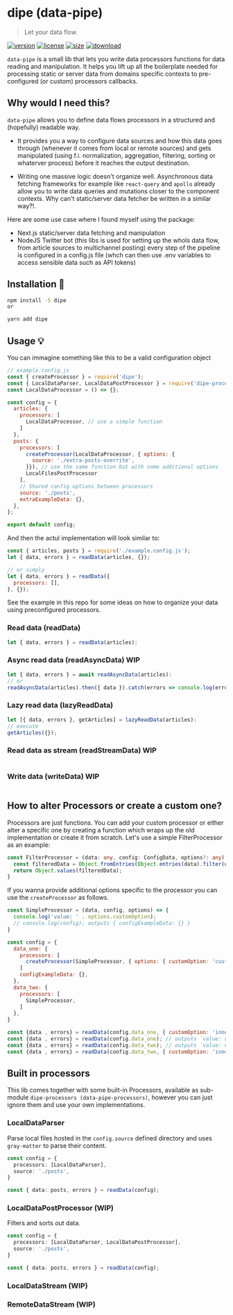 # dipe (data-pipe)
> Let your data flow.

[![version][version-image]][version-url]
[![license][license-image]][license-url]
[![size][size-image]][size-url]
[![download][download-image]][download-url]

`data-pipe` is a small lib that lets you write data processors functions for data reading and manipulation.
It helps you lift up all the boilerplate needed for processing static or server data from domains specific contexts to pre-configured (or custom) processors callbacks.

## Why would I need this?
`data-pipe` allows you to define data flows processors in a structured and (hopefully) readable way.

- It provides you a way to configure data sources and how this data goes through (whenever it comes from local or remote sources) and gets manipulated (using f.i. normalization, aggregation, filtering, sorting or whaterver process) before it reaches the output destination.

- Writing one massive logic doesn't organize well. Asynchronous data fetching frameworks for example like `react-query` and `apollo` already allow you to write data queries and mutations closer to the component contexts. Why can't static/server data fetcher be written in a similar way?!.

Here are some use case where I found myself using the package:
- Next.js static/server data fetching and manipulation
- NodeJS Twitter bot (this libs is used for setting up the whols data flow, from article sources to multichannel posting) every step of the pipeline is configured in a config.js file (whch can then use .env variables to access sensible data such as API tokens)

## Installation 🔧
```bash
npm install -S dipe
or 

yarn add dipe
```

## Usage 💡
You can immagine something like this to be a valid configuration object

```js
// example.config.js
const { createProcessor } = require('dipe');
const { LocalDataParser, LocalDataPostProcessor } = require('dipe-processors');
const LocalDataProcessor = () => {};

const config = {
  articles: {
    processors: [
      LocalDataProcessor, // use a simple function
    ]
  },
  posts: { 
    processors: [
      createProcessor(LocalDataProcessor, { options: {
        source: './extra-posts-overrite',
      }}), // use the same function but with some additional options
      LocalFilesPostProcessor
    ],
    // Shared config options between processors
    source: './posts',
    extraExampleData: {},
  },
};

export default config;
```

And then the actul implementation will look similar to:

```js
const { articles, posts } = require('./example.config.js');
let { data, errors } = readData(articles, {});

// or simply
let { data, errors } = readData({
  processors: [],
}, {});
```

See the example in this repo for some ideas on how to organize your data using preconfigured processors.


### Read data (readData)
```js
let { data, errors } = readData(articles):
```

### Async read data (readAsyncData) WIP
```js
let { data, errors } = await readAsyncData(articles):
// or
readAsyncData(articles).then({ data }).catch(errors => console.log(errors));
```

### Lazy read data (lazyReadData)

```js
let [{ data, errors }, getArticles] = lazyReadData(articles):
// execute
getArticles({});
```

### Read data as stream (readStreamData) WIP
```js
```

### Write data (writeData) WIP
```js
```

## How to alter Processors or create a custom one?
Processors are just functions. You can add your custom processor or either alter a specific one by creating a function which wraps up the old implementation or create it from scratch. Let's use a simple FilterProcessor as an example:

```ts
const FilterProcessor = (data: any, config: ConfigData, options?: any) => {
  const filteredData = Object.fromEntries(Object.entries(data).filter(options.filterBy));
  return Object.values(filteredData);
}
```

If you wanna provide additional options specific to the processor you can use the `createProcessor` as follows.

```js
const SimpleProcessor = (data, config, options) => {
  console.log('value: ' . options.customOption);
  // console.log(config); outputs { configExampleData: {} }
}

const config = {
  data_one: {
    processors: [
      createProcessor(SimpleProcessor, { options: { customOption: 'custom' }})
    ]
    configExampleData: {},
  },
  data_two: {
    processors: [
      SimpleProcessor,
    ]
  },
}

const {data , errors} = readData(config.data_one, { customOption: 'inner' }); //outputs value: inner`
const {data , errors} = readData(config.data_one); // outputs `value: custom`
const {data , errors} = readData(config.data_two); // outputs `value: undefined`
const {data , errors} = readData(config.data_two, { customOption: 'inner' }); //outputs value: inner`
```

## Built in processors 
This lib comes together with some built-in Processors, available as sub-module `dipe-processors (data-pipe-processors)`, however you can just ignore them and use your own implementations.

### LocalDataParser
Parse local files hosted in the `config.source` defined directory and uses `gray-matter` to parse their content.

```ts
const config = {
  processors: [LocalDataParser],
  source: './posts',
}

const { data: posts, errors } = readData(config);
```

### LocalDataPostProcessor (WIP)
Filters and sorts out data.

```ts
const config = {
  processors: [LocalDataParser, LocalDataPostProcessor],
  source: './posts',
}

const { data: posts, errors } = readData(config);
```

### LocalDataStream (WIP)
### RemoteDataStream (WIP)

[version-image]: https://img.shields.io/npm/v/dipe
[version-url]: https://npmjs.org/package/dipe

[license-image]: https://img.shields.io/npm/l/dipe
[license-url]: hhttps://github.com/DavideBruner/data-pipe/tree/main/LICENSE.txt

[size-image]: https://img.shields.io/bundlephobia/minzip/dipe
[size-url]: https://github.com/DavideBruner/data-pipe/tree/main/packages/data-pipe/dist/index.js

[download-image]: https://img.shields.io/npm/dm/dipe
[download-url]: https://www.npmjs.com/package/dipe